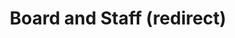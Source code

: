 ---
title: Board and Staff (redirect)
layout: redirect
sitemap: false
permalink: /board-and-staff/
redirect_to: /about/board/
---